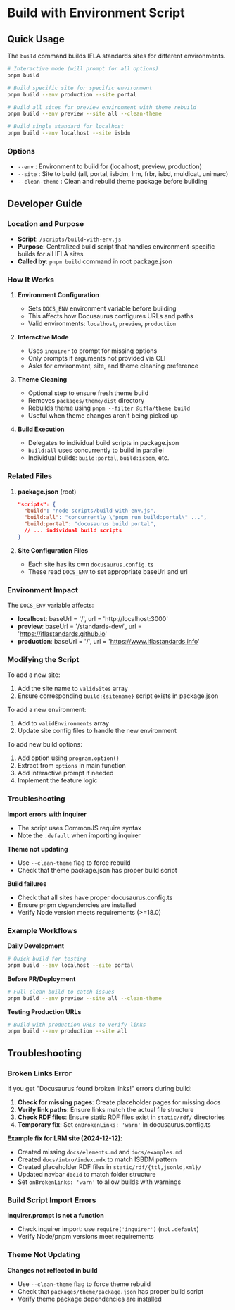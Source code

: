 # Build with Environment Script

## Quick Usage

The `build` command builds IFLA standards sites for different environments.

```bash
# Interactive mode (will prompt for all options)
pnpm build

# Build specific site for specific environment
pnpm build --env production --site portal

# Build all sites for preview environment with theme rebuild
pnpm build --env preview --site all --clean-theme

# Build single standard for localhost
pnpm build --env localhost --site isbdm
```

### Options
- `--env` : Environment to build for (localhost, preview, production)
- `--site` : Site to build (all, portal, isbdm, lrm, frbr, isbd, muldicat, unimarc)
- `--clean-theme` : Clean and rebuild theme package before building

## Developer Guide

### Location and Purpose
- **Script**: `/scripts/build-with-env.js`
- **Purpose**: Centralized build script that handles environment-specific builds for all IFLA sites
- **Called by**: `pnpm build` command in root package.json

### How It Works

1. **Environment Configuration**
   - Sets `DOCS_ENV` environment variable before building
   - This affects how Docusaurus configures URLs and paths
   - Valid environments: `localhost`, `preview`, `production`

2. **Interactive Mode**
   - Uses `inquirer` to prompt for missing options
   - Only prompts if arguments not provided via CLI
   - Asks for environment, site, and theme cleaning preference

3. **Theme Cleaning**
   - Optional step to ensure fresh theme build
   - Removes `packages/theme/dist` directory
   - Rebuilds theme using `pnpm --filter @ifla/theme build`
   - Useful when theme changes aren't being picked up

4. **Build Execution**
   - Delegates to individual build scripts in package.json
   - `build:all` uses concurrently to build in parallel
   - Individual builds: `build:portal`, `build:isbdm`, etc.

### Related Files

1. **package.json** (root)
   ```json
   "scripts": {
     "build": "node scripts/build-with-env.js",
     "build:all": "concurrently \"pnpm run build:portal\" ...",
     "build:portal": "docusaurus build portal",
     // ... individual build scripts
   }
   ```

2. **Site Configuration Files**
   - Each site has its own `docusaurus.config.ts`
   - These read `DOCS_ENV` to set appropriate baseUrl and url

### Environment Impact

The `DOCS_ENV` variable affects:
- **localhost**: baseUrl = '/', url = 'http://localhost:3000'
- **preview**: baseUrl = '/standards-dev/', url = 'https://iflastandards.github.io'
- **production**: baseUrl = '/', url = 'https://www.iflastandards.info'

### Modifying the Script

To add a new site:
1. Add the site name to `validSites` array
2. Ensure corresponding `build:{sitename}` script exists in package.json

To add a new environment:
1. Add to `validEnvironments` array
2. Update site config files to handle the new environment

To add new build options:
1. Add option using `program.option()`
2. Extract from `options` in main function
3. Add interactive prompt if needed
4. Implement the feature logic

### Troubleshooting

**Import errors with inquirer**
- The script uses CommonJS require syntax
- Note the `.default` when importing inquirer

**Theme not updating**
- Use `--clean-theme` flag to force rebuild
- Check that theme package.json has proper build script

**Build failures**
- Check that all sites have proper docusaurus.config.ts
- Ensure pnpm dependencies are installed
- Verify Node version meets requirements (>=18.0)

### Example Workflows

**Daily Development**
```bash
# Quick build for testing
pnpm build --env localhost --site portal
```

**Before PR/Deployment**
```bash
# Full clean build to catch issues
pnpm build --env preview --site all --clean-theme
```

**Testing Production URLs**
```bash
# Build with production URLs to verify links
pnpm build --env production --site all
```

## Troubleshooting

### Broken Links Error

If you get "Docusaurus found broken links!" errors during build:

1. **Check for missing pages**: Create placeholder pages for missing docs
2. **Verify link paths**: Ensure links match the actual file structure
3. **Check RDF files**: Ensure static RDF files exist in `static/rdf/` directories
4. **Temporary fix**: Set `onBrokenLinks: 'warn'` in docusaurus.config.ts

**Example fix for LRM site (2024-12-12)**:
- Created missing `docs/elements.md` and `docs/examples.md`
- Created `docs/intro/index.mdx` to match ISBDM pattern
- Created placeholder RDF files in `static/rdf/{ttl,jsonld,xml}/`
- Updated navbar `docId` to match folder structure
- Set `onBrokenLinks: 'warn'` to allow builds with warnings

### Build Script Import Errors

**inquirer.prompt is not a function**
- Check inquirer import: use `require('inquirer')` (not `.default`)
- Verify Node/pnpm versions meet requirements

### Theme Not Updating

**Changes not reflected in build**
- Use `--clean-theme` flag to force theme rebuild
- Check that `packages/theme/package.json` has proper build script
- Verify theme package dependencies are installed